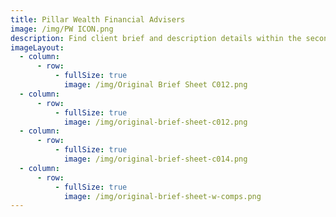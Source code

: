 ```yaml
---
title: Pillar Wealth Financial Advisers
image: /img/PW ICON.png
description: Find client brief and description details within the second image on the left.
imageLayout:
  - column:
      - row:
          - fullSize: true
            image: /img/Original Brief Sheet C012.png
  - column:
      - row:
          - fullSize: true
            image: /img/original-brief-sheet-c012.png
  - column:
      - row:
          - fullSize: true
            image: /img/original-brief-sheet-c014.png
  - column:
      - row:
          - fullSize: true
            image: /img/original-brief-sheet-w-comps.png
---
```


